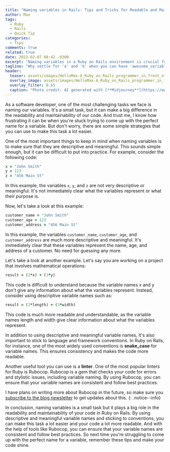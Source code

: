 ```yaml
---
title: "Naming variables in Rails: Tips and Tricks for Readable and Maintainable Code"
author: Max
tags:
  - Ruby
  - Rails
  - Quick Tip
categories:
  - Tips
comments: true
related: true
date: 2023-02-07 08:42 -0300
excerpt: "Naming variables in a Ruby on Rails environment is crucial for code readability and maintainability. Using descriptive and meaningful names, sticking to conventions, and using linters like Rubocop can help make this task easier and improve the overall quality of the code." 
tagline: "Why settle for 'a' and 'b' when you can have 'awesome_variable' and 'best_variable'?"
header:
  teaser: assets/images/HelloMax-A_Ruby_on_Rails_programmer_in_front_of_the_computer_wr_1dccb719-bb59-4cf0-b9bd-3ec2e3c4f8de.png
  overlay_image: assets/images/HelloMax-A_Ruby_on_Rails_programmer_in_front_of_the_computer_wr_1dccb719-bb59-4cf0-b9bd-3ec2e3c4f8de.png
  overlay_filter: 0.65
  caption: "Photo credit: AI generated with [**Midjourney**](https://www.midjourney.com/){:target='_blank'}"
---
```

As a software developer, one of the most challenging tasks we face is naming our variables. It's a small task, but it can make a big difference in the readability and maintainability of our code. And trust me, I know how frustrating it can be when you're stuck trying to come up with the perfect name for a variable. But don't worry, there are some simple strategies that you can use to make this task a lot easier.

One of the most important things to keep in mind when naming variables is to make sure that they are descriptive and meaningful. This sounds simple enough, but it can be difficult to put into practice. For example, consider the following code:
~~~ruby
x = "John Smith"
y = 123
z = "456 Main St"
~~~
In this example, the variables `x`, `y`, and `z` are not very descriptive or meaningful. It's not immediately clear what the variables represent or what their purpose is.

Now, let's take a look at this example:
~~~ruby
customer_name = "John Smith"
customer_age = 123
customer_address = "456 Main St"
~~~

In this example, the variables `customer_name`, `customer_age`, and `customer_address` are much more descriptive and meaningful. It's immediately clear that these variables represent the name, age, and address of a customer. No need for guessing any more.

Let's take a look at another example. Let's say you are working on a project that involves mathematical operations:
~~~ruby
result = (2*x) + (3*y)
~~~

This code is difficult to understand because the variable names x and y don't give any information about what the variables represent. Instead, consider using descriptive variable names such as:
~~~ruby
result = (2*length) + (3*width)
~~~
This code is much more readable and understandable, as the variable names length and width give clear information about what the variables represent.

In addition to using descriptive and meaningful variable names, it's also important to stick to language and framework conventions. In Ruby on Rails, for instance, one of the most widely used conventions is **snake_case** for variable names. This ensures consistency and makes the code more readable.

Another useful tool you can use is a **linter**. One of the most popular linters for Ruby is Rubocop. Rubocop is a gem that checks your code for errors and stylistic issues, including variable naming. By using Rubocop, you can ensure that your variable names are consistent and follow best practices. 

I have plans on writing more about Rubocop in the future, so make sure you [subscribe to the blog newsletter](http://eepurl.com/igx0pj) to get updates about this.
{: .notice--info}

In conclusion, naming variables is a small task but it plays a big role in the readability and maintainability of your code in Ruby on Rails. By using descriptive and meaningful variable names and sticking to conventions, you can make this task a lot easier and your code a lot more readable. And with the help of tools like Rubocop, you can ensure that your variable names are consistent and follow best practices. So next time you're struggling to come up with the perfect name for a variable, remember these tips and make your code shine.
